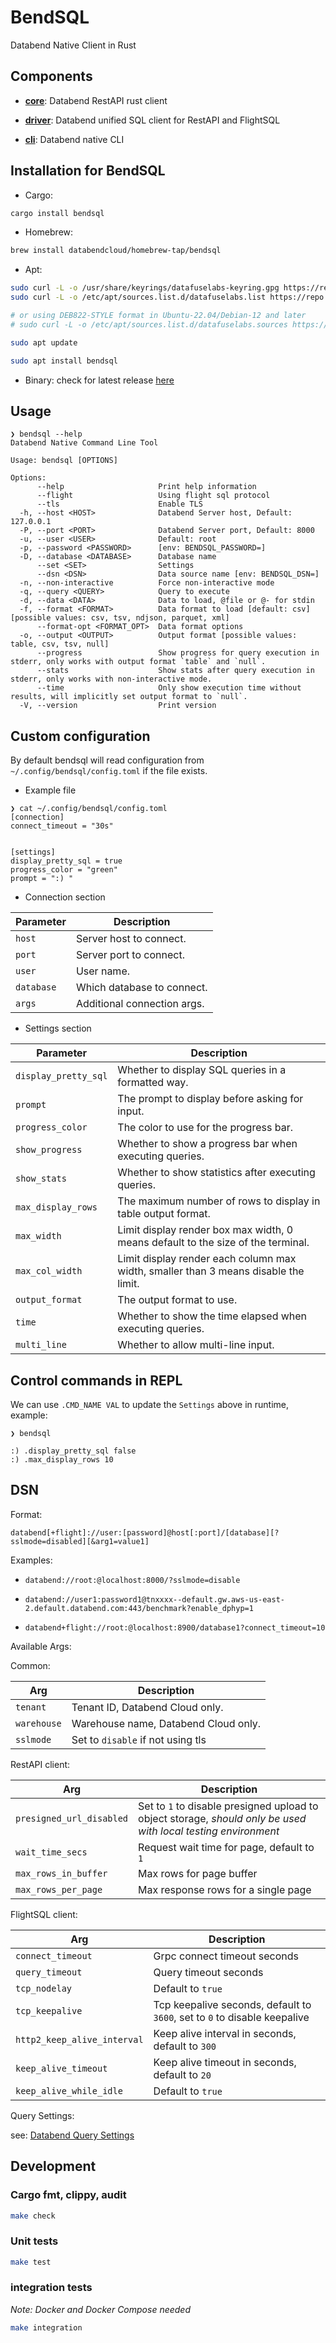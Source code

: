 # BendSQL

Databend Native Client in Rust

## Components

- [**core**](core): Databend RestAPI rust client

- [**driver**](driver): Databend unified SQL client for RestAPI and FlightSQL

- [**cli**](cli): Databend native CLI


## Installation for BendSQL

* Cargo:
```bash
cargo install bendsql
```

* Homebrew:
```bash
brew install databendcloud/homebrew-tap/bendsql
```

* Apt:
```bash
sudo curl -L -o /usr/share/keyrings/datafuselabs-keyring.gpg https://repo.databend.rs/deb/datafuselabs.gpg
sudo curl -L -o /etc/apt/sources.list.d/datafuselabs.list https://repo.databend.rs/deb/datafuselabs.list

# or using DEB822-STYLE format in Ubuntu-22.04/Debian-12 and later
# sudo curl -L -o /etc/apt/sources.list.d/datafuselabs.sources https://repo.databend.rs/deb/datafuselabs.sources

sudo apt update

sudo apt install bendsql
```

* Binary: check for latest release [here](https://github.com/datafuselabs/databend-client/releases)


## Usage

```
❯ bendsql --help
Databend Native Command Line Tool

Usage: bendsql [OPTIONS]

Options:
      --help                     Print help information
      --flight                   Using flight sql protocol
      --tls                      Enable TLS
  -h, --host <HOST>              Databend Server host, Default: 127.0.0.1
  -P, --port <PORT>              Databend Server port, Default: 8000
  -u, --user <USER>              Default: root
  -p, --password <PASSWORD>      [env: BENDSQL_PASSWORD=]
  -D, --database <DATABASE>      Database name
      --set <SET>                Settings
      --dsn <DSN>                Data source name [env: BENDSQL_DSN=]
  -n, --non-interactive          Force non-interactive mode
  -q, --query <QUERY>            Query to execute
  -d, --data <DATA>              Data to load, @file or @- for stdin
  -f, --format <FORMAT>          Data format to load [default: csv] [possible values: csv, tsv, ndjson, parquet, xml]
      --format-opt <FORMAT_OPT>  Data format options
  -o, --output <OUTPUT>          Output format [possible values: table, csv, tsv, null]
      --progress                 Show progress for query execution in stderr, only works with output format `table` and `null`.
      --stats                    Show stats after query execution in stderr, only works with non-interactive mode.
      --time                     Only show execution time without results, will implicitly set output format to `null`.
  -V, --version                  Print version
```

## Custom configuration

By default bendsql will read configuration from `~/.config/bendsql/config.toml` if the file exists.

- Example file
```
❯ cat ~/.config/bendsql/config.toml
[connection]
connect_timeout = "30s"


[settings]
display_pretty_sql = true
progress_color = "green"
prompt = ":) "

```


- Connection section

| Parameter | Description |
|---|---|
| `host` | Server host to connect. |
| `port` | Server port to connect. |
| `user` | User name. |
| `database` | Which database to connect. |
| `args` | Additional connection args. |


- Settings section

| Parameter | Description |
|---|---|
| `display_pretty_sql` | Whether to display SQL queries in a formatted way. |
| `prompt` | The prompt to display before asking for input. |
| `progress_color` | The color to use for the progress bar. |
| `show_progress` | Whether to show a progress bar when executing queries. |
| `show_stats` | Whether to show statistics after executing queries. |
| `max_display_rows` | The maximum number of rows to display in table output format. |
| `max_width` | Limit display render box max width, 0 means default to the size of the terminal. |
| `max_col_width` | Limit display render each column max width, smaller than 3 means disable the limit. |
| `output_format` | The output format to use. |
| `time` | Whether to show the time elapsed when executing queries. |
| `multi_line` | Whether to allow multi-line input. |


## Control commands in REPL

We can use `.CMD_NAME VAL` to update the `Settings` above in runtime, example:
```
❯ bendsql

:) .display_pretty_sql false
:) .max_display_rows 10
```

## DSN

Format:
```
databend[+flight]://user:[password]@host[:port]/[database][?sslmode=disabled][&arg1=value1]
```

Examples:

- `databend://root:@localhost:8000/?sslmode=disable`

- `databend://user1:password1@tnxxxx--default.gw.aws-us-east-2.default.databend.com:443/benchmark?enable_dphyp=1`

- `databend+flight://root:@localhost:8900/database1?connect_timeout=10`


Available Args:

Common:

| Arg | Description |
|---|---|
| `tenant` | Tenant ID, Databend Cloud only. |
| `warehouse` | Warehouse name, Databend Cloud only. |
| `sslmode` | Set to `disable` if not using tls |


RestAPI client:

| Arg | Description |
|---|---|
| `presigned_url_disabled` | Set to `1` to disable presigned upload to object storage, *should only be used with local testing environment* |
| `wait_time_secs` | Request wait time for page, default to `1` |
| `max_rows_in_buffer` | Max rows for page buffer |
| `max_rows_per_page` | Max response rows for a single page |


FlightSQL client:

| Arg | Description |
|---|---|
| `connect_timeout` | Grpc connect timeout seconds |
| `query_timeout` | Query timeout seconds |
| `tcp_nodelay` | Default to `true` |
| `tcp_keepalive` | Tcp keepalive seconds, default to `3600`, set to `0` to disable keepalive |
| `http2_keep_alive_interval` | Keep alive interval in seconds, default to `300` |
| `keep_alive_timeout` | Keep alive timeout in seconds, default to `20` |
| `keep_alive_while_idle` | Default to `true` |

Query Settings:

see: [Databend Query Settings](https://databend.rs/doc/sql-commands/show/show-settings)


## Development

### Cargo fmt, clippy, audit

```bash
make check
```

### Unit tests

```bash
make test
```

### integration tests

*Note: Docker and Docker Compose needed*

```bash
make integration
```
